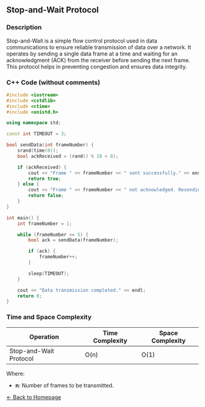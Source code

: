 ## Stop-and-Wait Protocol

### Description
Stop-and-Wait is a simple flow control protocol used in data communications to ensure reliable transmission of data over a network. It operates by sending a single data frame at a time and waiting for an acknowledgment (ACK) from the receiver before sending the next frame. This protocol helps in preventing congestion and ensures data integrity.

### C++ Code (without comments)

```cpp
#include <iostream>
#include <cstdlib>
#include <ctime>
#include <unistd.h>

using namespace std;

const int TIMEOUT = 3;

bool sendData(int frameNumber) {
    srand(time(0));
    bool ackReceived = (rand() % 10 < 8);

    if (ackReceived) {
        cout << "Frame " << frameNumber << " sent successfully." << endl;
        return true;
    } else {
        cout << "Frame " << frameNumber << " not acknowledged. Resending..." << endl;
        return false;
    }
}

int main() {
    int frameNumber = 1;

    while (frameNumber <= 5) {
        bool ack = sendData(frameNumber);

        if (ack) {
            frameNumber++;
        }

        sleep(TIMEOUT);
    }

    cout << "Data transmission completed." << endl;
    return 0;
}
```
### Time and Space Complexity

| Operation            | Time Complexity                  | Space Complexity         |
|----------------------|----------------------------------|--------------------------|
| Stop-and-Wait Protocol | O(n)                           | O(1)                     |

Where:
- **n**: Number of frames to be transmitted.

[← Back to Homepage](https://mehwishferoz.github.io/)